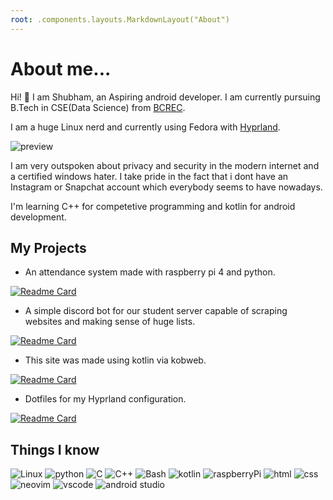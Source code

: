 ```yaml
---
root: .components.layouts.MarkdownLayout("About")
---
```


# About me...

Hi! 👋 I am Shubham, an Aspiring android developer. I am currently pursuing 
B.Tech in CSE(Data Science) from [BCREC](https://bcrec.ac.in).

I am a huge Linux nerd and currently using Fedora
with [Hyprland](https://www.github.com/shub39/dotfiles). 

<p></p>

<img src="https://github.com/shub39/dotfiles/assets/143277026/0ae99f53-d475-4759-b922-465107f505b9" style="max-width:100%; height:auto;" alt="preview"/>

<p></p>

I am very outspoken about privacy and security in the modern internet and a certified windows hater. I take pride in the fact that i dont have an Instagram or Snapchat account
which everybody seems to have nowadays. 

I'm learning C++ for competetive programming and kotlin for android development.

## My Projects

- An attendance system made with raspberry pi 4 and python.

[![Readme Card](https://github-readme-stats.vercel.app/api/pin/?username=shub39&theme=dark&repo=fingerprint_attendance)](https://github.com/shub39/fingerprint_attendance)

- A simple discord bot for our student server capable of scraping websites and making sense of huge lists.

[![Readme Card](https://github-readme-stats.vercel.app/api/pin/?username=shub39&theme=dark&repo=scrapify)](https://github.com/shub39/scrapify)

- This site was made using kotlin via kobweb.

[![Readme Card](https://github-readme-stats.vercel.app/api/pin/?username=shub39&theme=dark&repo=portfolio)](https://github.com/shub39/portfolio)

- Dotfiles for my Hyprland configuration.

[![Readme Card](https://github-readme-stats.vercel.app/api/pin/?username=shub39&theme=dark&repo=dotfiles)](https://github.com/shub39/dotfiles)

## Things I know

![Linux](https://img.shields.io/badge/Linux-d79921?style=for-the-badge&logo=Linux&logoColor=282828)
![python](https://img.shields.io/badge/python-d65d0e?style=for-the-badge&logo=python&logoColor=282828)
![C](https://img.shields.io/badge/C-458588?style=for-the-badge&logo=C&logoColor=282828)
![C++](https://img.shields.io/badge/C%2B%2B-b16286?style=for-the-badge&logo=C%2B%2B&logoColor=282828)
![Bash](https://img.shields.io/badge/Bash-98971a?style=for-the-badge&logo=zsh&logoColor=282828)
![kotlin](https://img.shields.io/badge/kotlin-689d6a?style=for-the-badge&logo=kotlin&logoColor=282828)
![raspberryPi](https://img.shields.io/badge/raspberryPi-458588?style=for-the-badge&logo=raspberrypi&logoColor=282828)
![html](https://img.shields.io/badge/html-b16286?style=for-the-badge&logo=html5&logoColor=282828)
![css](https://img.shields.io/badge/css-98971a?style=for-the-badge&logo=css3&logoColor=282828)
![neovim](https://img.shields.io/badge/neovim-d65d0e?style=for-the-badge&logo=neovim&logoColor=282828)
![vscode](https://img.shields.io/badge/vscode-689d6a?style=for-the-badge&logo=visual+studio+code&logoColor=282828)
![android studio](https://img.shields.io/badge/android_studio-689d6a?style=for-the-badge&logo=android+studio&logoColor=282828)